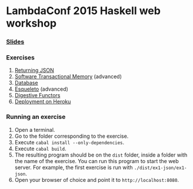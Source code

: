 # LambdaConf 2015 Haskell web workshop

### [Slides](http://serras.github.io/lambdaconf-2015-slides/web-development/)

### Exercises

1. [Returning JSON](https://github.com/serras/lambdaconf-2015-web/blob/master/ex1-json.md)
2. [Software Transactional Memory](https://github.com/serras/lambdaconf-2015-web/blob/master/ex2-stm.md) (advanced)
3. [Database](https://github.com/serras/lambdaconf-2015-web/blob/master/ex3-db.md)
4. [Esqueleto](https://github.com/serras/lambdaconf-2015-web/blob/master/ex4-esqueleto.md) (advanced)
5. [Digestive Functors](https://github.com/serras/lambdaconf-2015-web/blob/master/ex5-digestive.md)
6. [Deployment on Heroku](https://github.com/serras/lambdaconf-2015-web/blob/master/ex6-heroku.md)

### Running an exercise

1. Open a terminal.
2. Go to the folder corresponding to the exercise.
3. Execute `cabal install --only-dependencies`.
4. Execute `cabal build`.
5. The resulting program should be on the `dist` folder, inside a folder with the name of the exercise. You can run this program to start the web server. For example, the first exercise is run with `./dist/ex1-json/ex1-json`.
6. Open your browser of choice and point it to `http://localhost:8080`.
